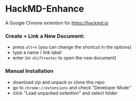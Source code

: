 # HackMD-Enhance
A Google Chrome extention for https://hackmd.io

### Create + Link a New Document:
- press `alt+n` (you can change the shortcut in the options)
- type a name / link label
- enter (or `shift+enter` to open the new document)

### Manual Installation
- download zip and unpack or clone this repo
- go to `chrome://extensions` and check "Developer Mode"
- click "Load unpacked extention" and select folder
